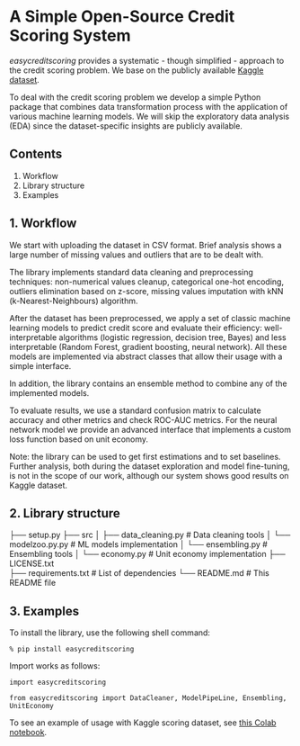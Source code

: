 # A Simple Open-Source Credit Scoring System

_easycreditscoring_ provides a systematic - though simplified - approach to the credit scoring problem. We base on the publicly available [Kaggle dataset](https://www.kaggle.com/datasets/parisrohan/credit-score-classification/). 

To deal with the credit scoring problem we develop a simple Python package that combines data transformation process with the application of various machine learning models.
We will skip the exploratory data analysis (EDA) since the dataset-specific insights are publicly available.

## Contents

1. Workflow
2. Library structure
3. Examples

## 1. Workflow

We start with uploading the dataset in CSV format. Brief analysis shows a large number of missing values and outliers that are to be dealt with.

The library implements standard data cleaning and preprocessing techniques: non-numerical values cleanup, categorical one-hot encoding, outliers elimination based on z-score, missing values imputation with kNN (k-Nearest-Neighbours) algorithm.

After the dataset has been preprocessed, we apply a set of classic machine learning models to predict credit score and evaluate their efficiency: well-interpretable algorithms (logistic regression, decision tree, Bayes) and less interpretable (Random Forest, gradient boosting, neural network). All these models are implemented via abstract classes that allow their usage with a simple interface. 

In addition, the library contains an ensemble method to combine any of the implemented models.

To evaluate results, we use a standard confusion matrix to calculate accuracy and other metrics and check ROC-AUC metrics. For the neural network model we provide an advanced interface that implements a custom loss function based on unit economy.

Note: the library can be used to get first estimations and to set baselines. Further analysis, both during the dataset exploration and model fine-tuning, is not in the scope of our work, although our system shows good results on Kaggle dataset.


## 2. Library structure


├── setup.py
├── src
│   ├── data_cleaning.py	# Data cleaning tools
│   └── modelzoo.py.py   	# ML models implementation
│   └── ensembling.py		# Ensembling tools
│   └── economy.py		# Unit economy implementation
├── LICENSE.txt              	 
├── requirements.txt         	# List of dependencies
└── README.md                	# This README file

## 3. Examples

To install the library, use the following shell command: 

`% pip install easycreditscoring
`

Import works as follows:

`import easycreditscoring
`

`from easycreditscoring import DataCleaner, ModelPipeLine, Ensembling, UnitEconomy
`

To see an example of usage with Kaggle scoring dataset, see [this Colab notebook](https://colab.research.google.com/drive/1cM4GVzCSvxSBwFwlyY7UFk0gkyVJRksr?usp=sharing).